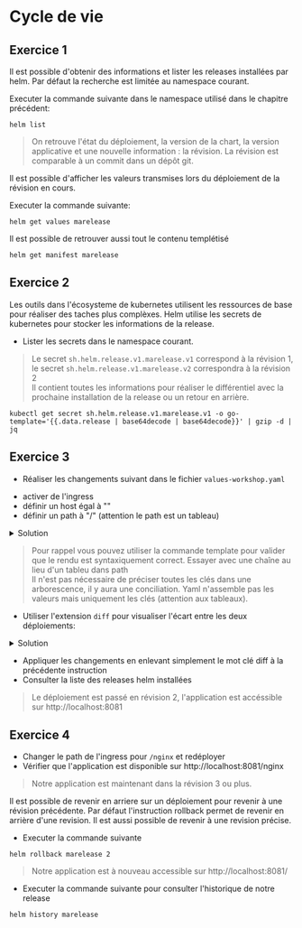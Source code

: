 # Cycle de vie

## Exercice 1

Il est possible d'obtenir des informations et lister les releases installées par helm. Par défaut la recherche est limitée au namespace courant.

Executer la commande suivante dans le namespace utilisé dans le chapitre précédent:

```shell
helm list
```

> On retrouve l'état du déploiement, la version de la chart, la version applicative et une nouvelle information : la révision.
> La révision est comparable à un commit dans un dépôt git.

Il est possible d'afficher les valeurs transmises lors du déploiement de la révision en cours.

Executer la commande suivante:

```shell
helm get values marelease
```

Il est possible de retrouver aussi tout le contenu templétisé

```shell
helm get manifest marelease
```

## Exercice 2

Les outils dans l'écosysteme de kubernetes utilisent les ressources de base pour réaliser des taches plus complèxes.
Helm utilise les secrets de kubernetes pour stocker les informations de la release.

- Lister les secrets dans le namespace courant.

> Le secret `sh.helm.release.v1.marelease.v1` correspond à la révision 1, le secret `sh.helm.release.v1.marelease.v2` correspondra à la révision 2 \
> Il contient toutes les informations pour réaliser le différentiel avec la prochaine installation de la release ou un retour en arrière.

```shell
kubectl get secret sh.helm.release.v1.marelease.v1 -o go-template='{{.data.release | base64decode | base64decode}}' | gzip -d | jq
```

## Exercice 3

- Réaliser les changements suivant dans le fichier `values-workshop.yaml`

* activer de l'ingress
* définir un host égal à ""
* définir un path à "/" (attention le path est un tableau)

<details>
<summary>Solution</summary>

```yaml
ingress:
  enabled: true
  hosts:
    - host: ""
      paths:
        - "/"
```

</details>

> Pour rappel vous pouvez utiliser la commande template pour valider que le rendu est syntaxiquement correct. Essayer avec une chaîne au lieu d'un tableu dans path \
> Il n'est pas nécessaire de préciser toutes les clés dans une arborescence, il y aura une conciliation. Yaml n'assemble pas les valeurs mais uniquement les clés (attention aux tableaux).

- Utiliser l'extension `diff` pour visualiser l'écart entre les deux déploiements:

<details>
<summary>Solution</summary>

```shell
helm diff upgrade marelease . -f values.yaml -f values-workshop.yaml
```

</details>

- Appliquer les changements en enlevant simplement le mot clé diff à la précédente instruction
- Consulter la liste des releases helm installées

> Le déploiement est passé en révision 2, l'application est accéssible sur http://localhost:8081

## Exercice 4

- Changer le path de l'ingress pour `/nginx` et redéployer
- Vérifier que l'application est disponible sur http://localhost:8081/nginx

> Notre application est maintenant dans la révision 3 ou plus.

Il est possible de revenir en arriere sur un déploiement pour revenir à une révision précédente.
Par défaut l'instruction rollback permet de revenir en arrière d'une revision.
Il est aussi possible de revenir à une revision précise.

- Executer la commande suivante

```shell
helm rollback marelease 2
```

> Notre application est à nouveau accessible sur http://localhost:8081/

- Executer la commande suivante pour consulter l'historique de notre release

```shell
helm history marelease
```
